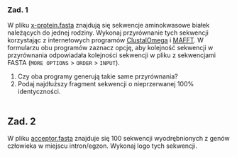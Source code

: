 ### Zad. 1
W pliku [x-protein.fasta](./data/x-protein.fasta) znajdują się sekwencje aminokwasowe białek należących do jednej rodziny. Wykonaj przyrównanie tych sekwencji korzystając z internetowych programów [ClustalOmega](https://www.ebi.ac.uk/Tools/msa/clustalo/) i [MAFFT](https://www.ebi.ac.uk/Tools/msa/mafft/). W formularzu obu programów zaznacz opcję, aby kolejność sekwencji w przyrównania odpowiadała kolejności sekwencji w pliku z sekwencjami FASTA (`MORE OPTIONS` > `ORDER` > `INPUT`).

1. Czy oba programy generują takie same przyrównania?
2. Podaj najdłuższy fragment sekwencji o nieprzerwanej 100% identyczności.
<br/><br/>

## Zad. 2
W pliku [acceptor.fasta](./data/acceptor.fasta) znajduje się 100 sekwencji wyodrębnionych z genów człowieka w miejscu intron/egzon. Wykonaj logo tych sekwencji.


